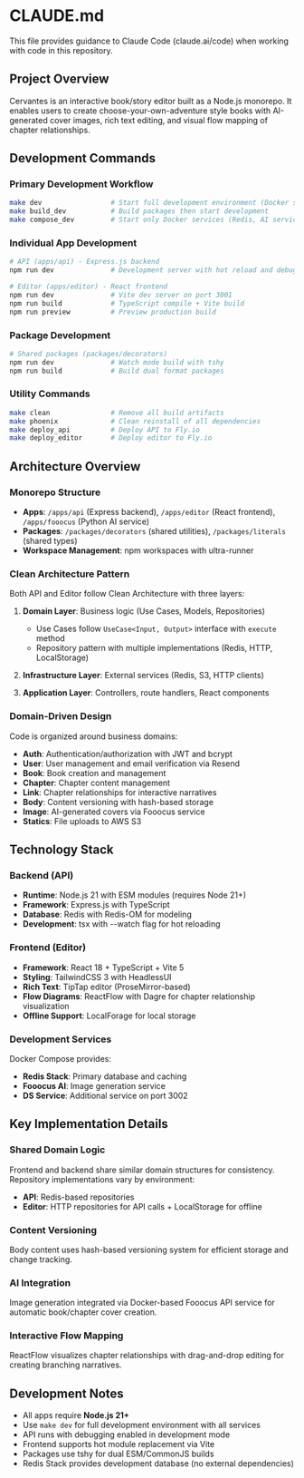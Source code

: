 # CLAUDE.md

This file provides guidance to Claude Code (claude.ai/code) when working with code in this repository.

## Project Overview

Cervantes is an interactive book/story editor built as a Node.js monorepo. It enables users to create choose-your-own-adventure style books with AI-generated cover images, rich text editing, and visual flow mapping of chapter relationships.

## Development Commands

### Primary Development Workflow
```bash
make dev                 # Start full development environment (Docker services + API + Editor)
make build_dev           # Build packages then start development
make compose_dev         # Start only Docker services (Redis, AI services)
```

### Individual App Development
```bash
# API (apps/api) - Express.js backend
npm run dev              # Development server with hot reload and debugging

# Editor (apps/editor) - React frontend  
npm run dev              # Vite dev server on port 3001
npm run build            # TypeScript compile + Vite build
npm run preview          # Preview production build
```

### Package Development
```bash
# Shared packages (packages/decorators)
npm run dev              # Watch mode build with tshy
npm run build            # Build dual format packages
```

### Utility Commands
```bash
make clean               # Remove all build artifacts
make phoenix             # Clean reinstall of all dependencies
make deploy_api          # Deploy API to Fly.io  
make deploy_editor       # Deploy editor to Fly.io
```

## Architecture Overview

### Monorepo Structure
- **Apps**: `/apps/api` (Express backend), `/apps/editor` (React frontend), `/apps/fooocus` (Python AI service)
- **Packages**: `/packages/decorators` (shared utilities), `/packages/literals` (shared types)
- **Workspace Management**: npm workspaces with ultra-runner

### Clean Architecture Pattern
Both API and Editor follow Clean Architecture with three layers:

1. **Domain Layer**: Business logic (Use Cases, Models, Repositories)
   - Use Cases follow `UseCase<Input, Output>` interface with `execute` method
   - Repository pattern with multiple implementations (Redis, HTTP, LocalStorage)

2. **Infrastructure Layer**: External services (Redis, S3, HTTP clients)

3. **Application Layer**: Controllers, route handlers, React components

### Domain-Driven Design
Code is organized around business domains:
- **Auth**: Authentication/authorization with JWT and bcrypt
- **User**: User management and email verification via Resend
- **Book**: Book creation and management
- **Chapter**: Chapter content management
- **Link**: Chapter relationships for interactive narratives
- **Body**: Content versioning with hash-based storage
- **Image**: AI-generated covers via Fooocus service
- **Statics**: File uploads to AWS S3

## Technology Stack

### Backend (API)
- **Runtime**: Node.js 21 with ESM modules (requires Node 21+)
- **Framework**: Express.js with TypeScript
- **Database**: Redis with Redis-OM for modeling
- **Development**: tsx with --watch flag for hot reloading

### Frontend (Editor)
- **Framework**: React 18 + TypeScript + Vite 5
- **Styling**: TailwindCSS 3 with HeadlessUI
- **Rich Text**: TipTap editor (ProseMirror-based)
- **Flow Diagrams**: ReactFlow with Dagre for chapter relationship visualization
- **Offline Support**: LocalForage for local storage

### Development Services
Docker Compose provides:
- **Redis Stack**: Primary database and caching
- **Fooocus AI**: Image generation service
- **DS Service**: Additional service on port 3002

## Key Implementation Details

### Shared Domain Logic
Frontend and backend share similar domain structures for consistency. Repository implementations vary by environment:
- **API**: Redis-based repositories
- **Editor**: HTTP repositories for API calls + LocalStorage for offline

### Content Versioning
Body content uses hash-based versioning system for efficient storage and change tracking.

### AI Integration  
Image generation integrated via Docker-based Fooocus API service for automatic book/chapter cover creation.

### Interactive Flow Mapping
ReactFlow visualizes chapter relationships with drag-and-drop editing for creating branching narratives.

## Development Notes

- All apps require **Node.js 21+**
- Use `make dev` for full development environment with all services
- API runs with debugging enabled in development mode
- Frontend supports hot module replacement via Vite
- Packages use tshy for dual ESM/CommonJS builds
- Redis Stack provides development database (no external dependencies)